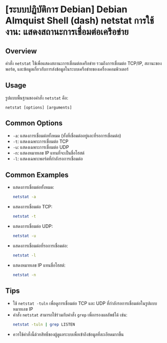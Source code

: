 # [ระบบปฏิบัติการ Debian] Debian Almquist Shell (dash) netstat การใช้งาน: แสดงสถานะการเชื่อมต่อเครือข่าย

## Overview
คำสั่ง `netstat` ใช้เพื่อแสดงสถานะการเชื่อมต่อเครือข่าย รวมถึงการเชื่อมต่อ TCP/IP, สถานะของพอร์ต, และข้อมูลเกี่ยวกับการส่งข้อมูลในระบบเครือข่ายของเครื่องคอมพิวเตอร์

## Usage
รูปแบบพื้นฐานของคำสั่ง `netstat` คือ:

```
netstat [options] [arguments]
```

## Common Options
- `-a`: แสดงการเชื่อมต่อทั้งหมด (ทั้งที่เชื่อมต่ออยู่และที่รอการเชื่อมต่อ)
- `-t`: แสดงเฉพาะการเชื่อมต่อ TCP
- `-u`: แสดงเฉพาะการเชื่อมต่อ UDP
- `-n`: แสดงหมายเลข IP แทนที่จะเป็นชื่อโฮสต์
- `-l`: แสดงเฉพาะพอร์ตที่กำลังรอการเชื่อมต่อ

## Common Examples
- แสดงการเชื่อมต่อทั้งหมด:
    ```bash
    netstat -a
    ```

- แสดงการเชื่อมต่อ TCP:
    ```bash
    netstat -t
    ```

- แสดงการเชื่อมต่อ UDP:
    ```bash
    netstat -u
    ```

- แสดงการเชื่อมต่อที่รอการเชื่อมต่อ:
    ```bash
    netstat -l
    ```

- แสดงหมายเลข IP แทนชื่อโฮสต์:
    ```bash
    netstat -n
    ```

## Tips
- ใช้ `netstat -tuln` เพื่อดูการเชื่อมต่อ TCP และ UDP ที่กำลังรอการเชื่อมต่อในรูปแบบหมายเลข IP
- คำสั่ง `netstat` สามารถใช้ร่วมกับคำสั่ง `grep` เพื่อกรองผลลัพธ์ได้ เช่น:
    ```bash
    netstat -tuln | grep LISTEN
    ```
- ควรใช้คำสั่งนี้ด้วยสิทธิ์ของผู้ดูแลระบบเพื่อเข้าถึงข้อมูลที่ละเอียดมากขึ้น